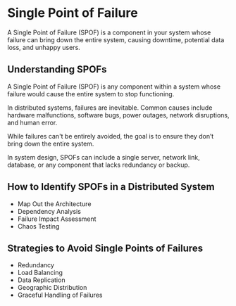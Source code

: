# Single Point of Failure

A Single Point of Failure (SPOF) is a component in your system whose failure can bring down the entire system, causing downtime, potential data loss, and unhappy users.

## Understanding SPOFs

A Single Point of Failure (SPOF) is any component within a system whose failure would cause the entire system to stop functioning.

In distributed systems, failures are inevitable. Common causes include hardware malfunctions, software bugs, power outages, network disruptions, and human error.

While failures can't be entirely avoided, the goal is to ensure they don’t bring down the entire system.

In system design, SPOFs can include a single server, network link, database, or any component that lacks redundancy or backup.

## How to Identify SPOFs in a Distributed System

- Map Out the Architecture
- Dependency Analysis
- Failure Impact Assessment
- Chaos Testing

## Strategies to Avoid Single Points of Failures

- Redundancy
- Load Balancing
- Data Replication
- Geographic Distribution
- Graceful Handling of Failures
